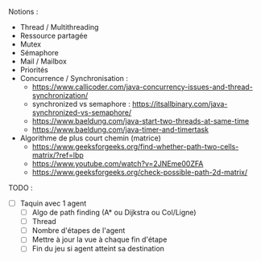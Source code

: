 Notions :

- Thread / Multithreading
- Ressource partagée
- Mutex
- Sémaphore
- Mail / Mailbox
- Priorités
- Concurrence / Synchronisation :
  - https://www.callicoder.com/java-concurrency-issues-and-thread-synchronization/
  - synchronized vs semaphore : https://itsallbinary.com/java-synchronized-vs-semaphore/
  - https://www.baeldung.com/java-start-two-threads-at-same-time
  - https://www.baeldung.com/java-timer-and-timertask
- Algorithme de plus court chemin (matrice)
  - https://www.geeksforgeeks.org/find-whether-path-two-cells-matrix/?ref=lbp
  - https://www.youtube.com/watch?v=2JNEme00ZFA
  - https://www.geeksforgeeks.org/check-possible-path-2d-matrix/

TODO :

- [ ] Taquin avec 1 agent
  - [ ] Algo de path finding (A\* ou Dijkstra ou Col/Ligne)
  - [ ] Thread
  - [ ] Nombre d'étapes de l'agent
  - [ ] Mettre à jour la vue à chaque fin d'étape
  - [ ] Fin du jeu si agent atteint sa destination
